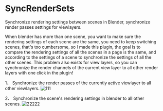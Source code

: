 # SyncRenderSets
Synchronize rendering settings between scenes in Blender, synchronize render passes settings for viewlayers.

When blender has more than one scene, you want to make sure the rendering settings of each scene are the same, you need to keep switching scenes, that's too cumbersome, so I made this plugin, the goal is to compare the rendering settings of all the scenes in a page is the same, and according to the settings of a scene to synchronize the settings of all the other scenes.
This problem also exists for view layers, so you can synchronize the render channels of the current view layer to all other render layers with one click in the plugin!

1、 Synchronize the render passes of the currently active viewlayer to all other viewlayers.
![111](https://github.com/chenpaner/SyncRenderSets/assets/107256886/47054793-291a-461e-9996-675404251826)

2、 Synchronize the scene's rendering settings in blender to all other scenes.
![22222](https://github.com/chenpaner/SyncRenderSets/assets/107256886/a341fbe3-f592-48cb-8ff9-8ee590ab0c05)
